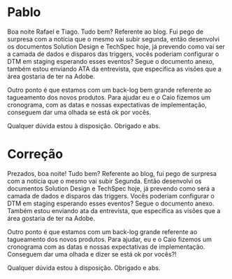 # Pablo

Boa noite Rafael e Tiago. Tudo bem?
Referente ao blog. Fui pego de surpresa com a notícia que o mesmo vai subir segunda, então desenvolvi os documentos Solution Design e TechSpec hoje, já prevendo como vai ser a camada de dados e disparos das triggers, vocês poderiam configurar o DTM em staging esperando esses eventos?
Segue o documento anexo, também estou enviando ATA da entrevista, que especifica as visões que a área gostaria de ter na Adobe.


Outro ponto é que estamos com um back-log bem grande referente ao tagueamento dos novos produtos. Para ajudar eu e o Caio fizemos um cronograma, com as datas e nossas expectativas de implementação, conseguem dar uma olhada se está ok por vocês.

Qualquer dúvida estou à disposição.
Obrigado e abs.





# Correção

Prezados, boa noite! Tudo bem?
Referente ao blog, fui pego de surpresa com a notícia que o mesmo vai subir Segunda. Então desenvolvi os documentos Solution Design e TechSpec hoje, já prevendo como será a camada de dados e disparos das triggers. Vocês poderiam configurar o DTM em staging esperando esses eventos?
Segue o documento anexo. Também estou enviando ata da entrevista, que especifica as visões que a área gostaria de ter na Adobe.


Outro ponto é que estamos com um back-log grande referente ao tagueamento dos novos produtos. Para ajudar, eu e o Caio fizemos um cronograma com as datas e nossas expectativas de implementação. Conseguem dar uma olhada e dizer se está ok por vocês?!

Qualquer dúvida estou à disposição.
Obrigado e abs.






